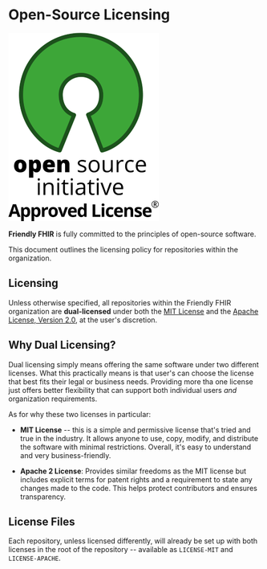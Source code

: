 # Open-Source Licensing

![osi-approved-license](./osi-approved-300x350.png "OSI Approved License")

**Friendly FHIR** is fully committed to the principles of open-source software.

This document outlines the licensing policy for repositories within the
organization.

## Licensing

Unless otherwise specified, all repositories within the Friendly FHIR organization
are **dual-licensed** under both the [MIT License] and the
[Apache License, Version 2.0], at the user's discretion.

[MIT License]: https://opensource.org/licenses/MIT
[Apache License, Version 2.0]: https://opensource.org/licenses/Apache-2.0

## Why Dual Licensing?

Dual licensing simply means offering the same software under two different
licenses. What this practically means is that user's can choose the license that
best fits their legal or business needs. Providing more tha one license just
offers better flexibility that can support both individual users _and_
organization requirements.

As for why these two licenses in particular:

* **MIT License** -- this is a simple and permissive license that's tried and
  true in the industry. It allows anyone to use, copy, modify, and distribute
  the software with minimal restrictions.
  Overall, it's easy to understand and very business-friendly.

* **Apache 2 License**: Provides similar freedoms as the MIT license but
  includes explicit terms for patent rights and a requirement to state any
  changes made to the code.
  This helps protect contributors and ensures transparency.

## License Files

Each repository, unless licensed differently, will already be set up with both
licenses in the root of the repository -- available as `LICENSE-MIT` and
`LICENSE-APACHE`.
